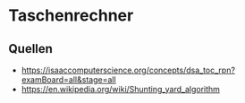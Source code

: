# Taschenrechner

## Quellen

- https://isaaccomputerscience.org/concepts/dsa_toc_rpn?examBoard=all&stage=all
- https://en.wikipedia.org/wiki/Shunting_yard_algorithm

